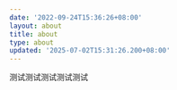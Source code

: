 ```yaml
---
date: '2022-09-24T15:36:26+08:00'
layout: about
title: about
type: about
updated: '2025-07-02T15:31:26.200+08:00'
---
```

测试测试测试测试测试
